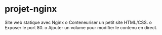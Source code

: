 # projet-nginx
Site web statique avec Nginx o Conteneuriser un petit site HTML/CSS. o Exposer le port 80. o Ajouter un volume pour modifier le contenu en direct.
